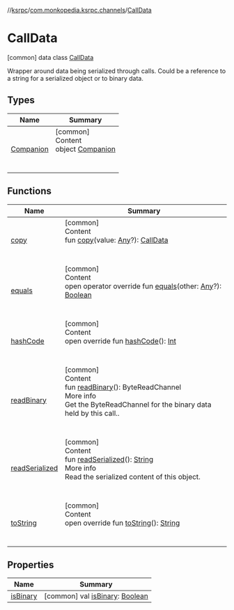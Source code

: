 //[ksrpc](../../index.md)/[com.monkopedia.ksrpc.channels](../index.md)/[CallData](index.md)



# CallData  
 [common] data class [CallData](index.md)

Wrapper around data being serialized through calls. Could be a reference to a string for a serialized object or to binary data.

   


## Types  
  
|  Name|  Summary| 
|---|---|
| <a name="com.monkopedia.ksrpc.channels/CallData.Companion///PointingToDeclaration/"></a>[Companion](-companion/index.md)| <a name="com.monkopedia.ksrpc.channels/CallData.Companion///PointingToDeclaration/"></a>[common]  <br>Content  <br>object [Companion](-companion/index.md)  <br><br><br>


## Functions  
  
|  Name|  Summary| 
|---|---|
| <a name="com.monkopedia.ksrpc.channels/CallData/copy/#kotlin.Any?/PointingToDeclaration/"></a>[copy](copy.md)| <a name="com.monkopedia.ksrpc.channels/CallData/copy/#kotlin.Any?/PointingToDeclaration/"></a>[common]  <br>Content  <br>fun [copy](copy.md)(value: [Any](https://kotlinlang.org/api/latest/jvm/stdlib/kotlin/-any/index.html)?): [CallData](index.md)  <br><br><br>
| <a name="kotlin/Any/equals/#kotlin.Any?/PointingToDeclaration/"></a>[equals](-companion/index.md#%5Bkotlin%2FAny%2Fequals%2F%23kotlin.Any%3F%2FPointingToDeclaration%2F%5D%2FFunctions%2F-909481617)| <a name="kotlin/Any/equals/#kotlin.Any?/PointingToDeclaration/"></a>[common]  <br>Content  <br>open operator override fun [equals](-companion/index.md#%5Bkotlin%2FAny%2Fequals%2F%23kotlin.Any%3F%2FPointingToDeclaration%2F%5D%2FFunctions%2F-909481617)(other: [Any](https://kotlinlang.org/api/latest/jvm/stdlib/kotlin/-any/index.html)?): [Boolean](https://kotlinlang.org/api/latest/jvm/stdlib/kotlin/-boolean/index.html)  <br><br><br>
| <a name="kotlin/Any/hashCode/#/PointingToDeclaration/"></a>[hashCode](-companion/index.md#%5Bkotlin%2FAny%2FhashCode%2F%23%2FPointingToDeclaration%2F%5D%2FFunctions%2F-909481617)| <a name="kotlin/Any/hashCode/#/PointingToDeclaration/"></a>[common]  <br>Content  <br>open override fun [hashCode](-companion/index.md#%5Bkotlin%2FAny%2FhashCode%2F%23%2FPointingToDeclaration%2F%5D%2FFunctions%2F-909481617)(): [Int](https://kotlinlang.org/api/latest/jvm/stdlib/kotlin/-int/index.html)  <br><br><br>
| <a name="com.monkopedia.ksrpc.channels/CallData/readBinary/#/PointingToDeclaration/"></a>[readBinary](read-binary.md)| <a name="com.monkopedia.ksrpc.channels/CallData/readBinary/#/PointingToDeclaration/"></a>[common]  <br>Content  <br>fun [readBinary](read-binary.md)(): ByteReadChannel  <br>More info  <br>Get the ByteReadChannel for the binary data held by this call..  <br><br><br>
| <a name="com.monkopedia.ksrpc.channels/CallData/readSerialized/#/PointingToDeclaration/"></a>[readSerialized](read-serialized.md)| <a name="com.monkopedia.ksrpc.channels/CallData/readSerialized/#/PointingToDeclaration/"></a>[common]  <br>Content  <br>fun [readSerialized](read-serialized.md)(): [String](https://kotlinlang.org/api/latest/jvm/stdlib/kotlin/-string/index.html)  <br>More info  <br>Read the serialized content of this object.  <br><br><br>
| <a name="com.monkopedia.ksrpc.channels/CallData/toString/#/PointingToDeclaration/"></a>[toString](to-string.md)| <a name="com.monkopedia.ksrpc.channels/CallData/toString/#/PointingToDeclaration/"></a>[common]  <br>Content  <br>open override fun [toString](to-string.md)(): [String](https://kotlinlang.org/api/latest/jvm/stdlib/kotlin/-string/index.html)  <br><br><br>


## Properties  
  
|  Name|  Summary| 
|---|---|
| <a name="com.monkopedia.ksrpc.channels/CallData/isBinary/#/PointingToDeclaration/"></a>[isBinary](is-binary.md)| <a name="com.monkopedia.ksrpc.channels/CallData/isBinary/#/PointingToDeclaration/"></a> [common] val [isBinary](is-binary.md): [Boolean](https://kotlinlang.org/api/latest/jvm/stdlib/kotlin/-boolean/index.html)   <br>

